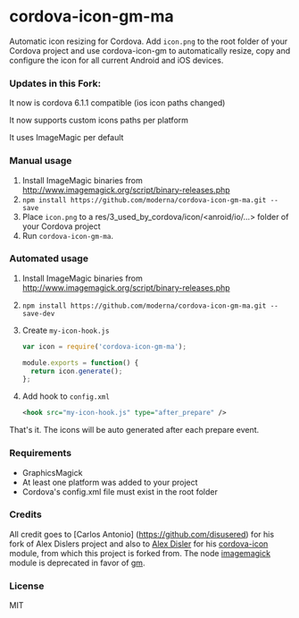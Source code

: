 # cordova-icon-gm-ma

Automatic icon resizing for Cordova. Add `icon.png` to the root folder of your Cordova project and use cordova-icon-gm to automatically resize, copy and configure the icon for all current Android and iOS devices.

### Updates in this Fork:
It now is cordova 6.1.1 compatible (ios icon paths changed)

It now supports custom icons paths per platform

It uses ImageMagic per default

### Manual usage
1. Install ImageMagic binaries from http://www.imagemagick.org/script/binary-releases.php
2. `npm install https://github.com/moderna/cordova-icon-gm-ma.git --save`
3. Place `icon.png` to a res/3_used_by_cordova/icon/<anroid/io/...> folder of your Cordova project
4. Run `cordova-icon-gm-ma`.

### Automated usage
1. Install ImageMagic binaries from http://www.imagemagick.org/script/binary-releases.php

2. `npm install https://github.com/moderna/cordova-icon-gm-ma.git --save-dev`

3. Create `my-icon-hook.js`
    ```javascript
    var icon = require('cordova-icon-gm-ma');
    
    module.exports = function() {
      return icon.generate();
    };
    ```

4. Add hook to `config.xml`
    ```xml
    <hook src="my-icon-hook.js" type="after_prepare" />
    ```

That's it. The icons will be auto generated after each prepare event.

### Requirements
- GraphicsMagick
- At least one platform was added to your project
- Cordova's config.xml file must exist in the root folder

### Credits
All credit goes to [Carlos Antonio] (https://github.com/disusered) for his fork of Alex Dislers project and also to [Alex Disler](https://github.com/AlexDisler) for his [cordova-icon](https://github.com/AlexDisler/cordova-icon) module, from which this project is forked from. The node [imagemagick](https://www.npmjs.org/package/imagemagick) module is deprecated in favor of [gm](https://www.npmjs.org/package/gm).

### License

MIT
